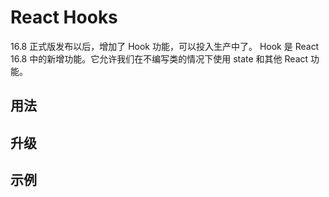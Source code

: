 # React Hooks

16.8 正式版发布以后，增加了 Hook 功能，可以投入生产中了。 Hook 是 React 16.8 中的新增功能。它允许我们在不编写类的情况下使用 state 和其他 React 功能。

## 用法

## 升级

## 示例
